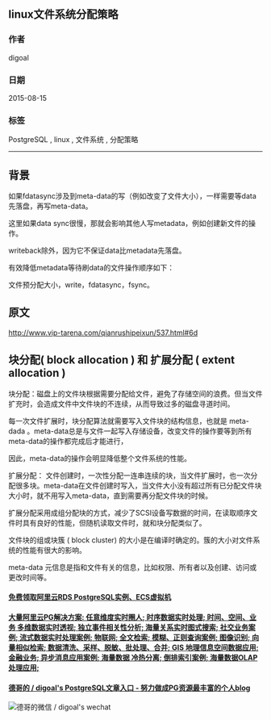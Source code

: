 ## linux文件系统分配策略  
                                                   
### 作者                                  
digoal                                  
                                  
### 日期                                   
2015-08-15                             
                                    
### 标签                                  
PostgreSQL , linux , 文件系统 , 分配策略      
                                              
----                                              
                                               
## 背景                                   
如果fdatasync涉及到meta-data的写（例如改变了文件大小），一样需要等data先落盘，再写meta-data。  
  
这里如果data sync很慢，那就会影响其他人写metadata，例如创建新文件的操作。  
  
writeback除外，因为它不保证data比metadata先落盘。  
  
有效降低metadata等待刷data的文件操作顺序如下：  
  
文件预分配大小，write，fdatasync，fsync。  
  
## 原文  
http://www.vip-tarena.com/qianrushipeixun/537.html#6d  
  
## 块分配( block allocation ) 和 扩展分配  ( extent allocation )  
  
块分配：磁盘上的文件块根据需要分配给文件，避免了存储空间的浪费。但当文件扩充时，会造成文件中文件块的不连续，从而导致过多的磁盘寻道时间。  
  
每一次文件扩展时，块分配算法就需要写入文件块的结构信息，也就是 meta-dada 。meta-data总是与文件一起写入存储设备，改变文件的操作要等到所有meta-data的操作都完成后才能进行，  
  
因此，meta-data的操作会明显降低整个文件系统的性能。  
  
扩展分配： 文件创建时，一次性分配一连串连续的块，当文件扩展时，也一次分配很多块。meta-data在文件创建时写入，当文件大小没有超过所有已分配文件块大小时，就不用写入meta-data，直到需要再分配文件块的时候。  
  
扩展分配采用成组分配块的方式，减少了SCSI设备写数据的时间，在读取顺序文件时具有良好的性能，但随机读取文件时，就和块分配类似了。  
  
文件块的组或块簇 ( block cluster) 的大小是在编译时确定的。簇的大小对文件系统的性能有很大的影响。  
  
meta-data 元信息是指和文件有关的信息，比如权限、所有者以及创建、访问或更改时间等。  
  
  
  
  
  
  
  
  
  
  
  
  
  
  
  
  
  
  
  
  
  
  
  
  
  
  
  
  
  
  
  
  
  
  
  
  
  
#### [免费领取阿里云RDS PostgreSQL实例、ECS虚拟机](https://www.aliyun.com/database/postgresqlactivity "57258f76c37864c6e6d23383d05714ea")
  
  
#### [大量阿里云PG解决方案: 任意维度实时圈人; 时序数据实时处理; 时间、空间、业务 多维数据实时透视; 独立事件相关性分析; 海量关系实时图式搜索; 社交业务案例; 流式数据实时处理案例; 物联网; 全文检索; 模糊、正则查询案例; 图像识别; 向量相似检索; 数据清洗、采样、脱敏、批处理、合并; GIS 地理信息空间数据应用; 金融业务; 异步消息应用案例; 海量数据 冷热分离; 倒排索引案例; 海量数据OLAP处理应用;](https://yq.aliyun.com/topic/118 "40cff096e9ed7122c512b35d8561d9c8")
  
  
#### [德哥的 / digoal's PostgreSQL文章入口 - 努力做成PG资源最丰富的个人blog](https://github.com/digoal/blog/blob/master/README.md "22709685feb7cab07d30f30387f0a9ae")
  
  
![德哥的微信 / digoal's wechat](../pic/digoal_weixin.jpg "f7ad92eeba24523fd47a6e1a0e691b59")
  

